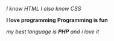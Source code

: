 *I know HTML*
_I also know CSS_

**I love programming**
__Programming is fun__

_my best language is  **PHP** and i love it_
